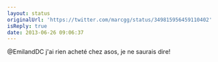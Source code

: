 ```yaml
---
layout: status
originalUrl: 'https://twitter.com/marcgg/status/349815956459110402'
isReply: true
date: 2013-06-26 09:06:37
---
```


@EmilandDC j'ai rien acheté chez asos, je ne saurais dire!
